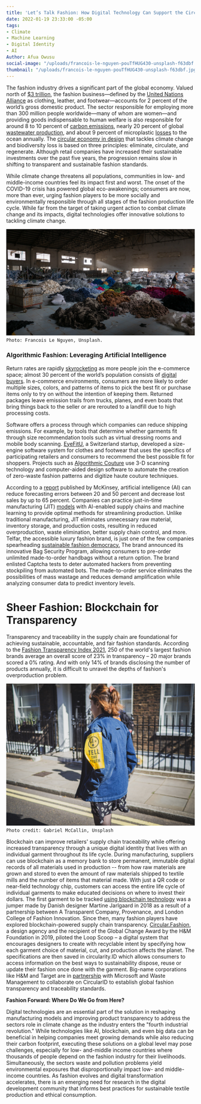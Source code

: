 ```yaml
---
title: 'Let’s Talk Fashion: How Digital Technology Can Support the Circular Economy'
date: 2022-01-19 23:33:00 -05:00
tags:
- Climate
- Machine Learning
- Digital Identity
- AI
Author: Afua Owusu
social-image: "/uploads/francois-le-nguyen-pouTfHUG430-unsplash-f63dbf.jpg"
thumbnail: "/uploads/francois-le-nguyen-pouTfHUG430-unsplash-f63dbf.jpg"
---
```


The fashion industry drives a significant part of the global economy. Valued north of [$3 trillion](https://digitalcommons.uri.edu/cgi/viewcontent.cgi?article=1026&context=mgdr), the fashion business—defined by the [United Nations Alliance](https://unfashionalliance.org/) as clothing, leather, and footwear—accounts for 2 percent of the world’s gross domestic product. The sector responsible for employing more than 300 million people worldwide—many of whom are women—and providing goods indispensable to human welfare is also responsible for around 8 to 10 percent of [carbon emissions](https://www.researchgate.net/publication/340635670_The_environmental_price_of_fast_fashion), nearly 20 percent of global [wastewater production](https://news.un.org/en/story/2019/03/1035161), and about 9 percent of microplastic [losses](https://www.fashionrevolution.org/our-clothes-shed-microfibres-heres-what-we-can-do/) to the ocean annually. The [circular economy in design](https://ellenmacarthurfoundation.org/topics/circular-economy-introduction/overview) that tackles climate change and biodiversity loss is based on three principles: eliminate, circulate, and regenerate. Although retail companies have increased their sustainable investments over the past five years, the progression remains slow in shifting to transparent and sustainable fashion standards.

While climate change threatens all populations, communities in low- and middle-income countries feel its impact first and worst. The onset of the COVID-19 crisis has powered global eco-awakenings; consumers are now, more than ever, urging fashion players to be more socially and environmentally responsible through all stages of the fashion production life cycle. While far from the target of taking urgent action to combat climate change and its impacts, digital technologies offer innovative solutions to tackling climate change.

![francois-le-nguyen-pouTfHUG430-unsplash-f63dbf.jpg](/uploads/francois-le-nguyen-pouTfHUG430-unsplash-f63dbf.jpg)`Photo: Francois Le Nguyen, Unsplash.`

<!--more-->

### Algorithmic Fashion: Leveraging Artificial Intelligence

Return rates are rapidly [skyrocketing](https://www.shopify.com/enterprise/ecommerce-returns#:\~:text=The%20Plague%20of%20Ecommerce%20Return%20Rates%20and%20How%20to%20Maintain%20Profitability&text=Collectively%2C%20consumers%20returned%20products%20worth,returns%20amounts%20to%20%24101%20billion.) as more people join the e-commerce space; almost 30 percent of the world’s population consists of [digital buyers](https://www.statista.com/statistics/251666/number-of-digital-buyers-worldwide/). In e-commerce environments, consumers are more likely to order multiple sizes, colors, and patterns of items to pick the best fit or purchase items only to try on without the intention of keeping them. Returned packages leave emission trails from trucks, planes, and even boats that bring things back to the seller or are rerouted to a landfill due to high processing costs.

Software offers a process through which companies can reduce shipping emissions. For example, by tools that determine whether garments fit through size recommendation tools such as virtual dressing rooms and mobile body scanning. [EyeFitU](https://www.eyefitu.com/), a Switzerland startup, developed a size-engine software system for clothes and footwear that uses the specifics of participating retailers and consumers to recommend the best possible fit for shoppers. Projects such as [Algorithmic Couture](https://www.synflux.io/projects/algorithmic-couture-alpha) use 3-D scanning technology and computer-aided design software to automate the creation of zero-waste fashion patterns and digitize haute couture techniques.

According to a [report](https://www.mckinsey.com/\~/media/mckinsey/industries/semiconductors/our%20insights/smartening%20up%20with%20artificial%20intelligence/smartening-up-with-artificial-intelligence.ashx) published by McKinsey, artificial intelligence (AI) can reduce forecasting errors between 20 and 50 percent and decrease lost sales by up to 65 percent. Companies can practice just-in-time manufacturing (JIT) [models](https://devmesh.intel.com/projects/predicting-order-lead-time-for-just-in-time-production-system-using-various-machine-learning-algorithms-a-case-study) with AI-enabled supply chains and machine learning to provide optimal methods for streamlining production. Unlike traditional manufacturing, JIT eliminates unnecessary raw material, inventory storage, and production costs, resulting in reduced overproduction, waste elimination, better supply chain control, and more. Telfar, the accessible luxury fashion brand, is just one of the few companies spearheading [sustainable fashion democracy.](https://www.businessinsider.com/telfars-bag-security-program-is-the-new-white-glove-treatment-2021-4#:\~:text=So%2C%20last%20summer%2C%20Telfar%20introduced,shipped%20directly%20to%20the%20customer.) The brand announced its innovative Bag Security Program, allowing consumers to pre-order unlimited made-to-order handbags without a return option. The brand enlisted Captcha tests to deter automated hackers from preventing stockpiling from automated bots. The made-to-order service eliminates the possibilities of mass wastage and reduces demand amplification while analyzing consumer data to predict inventory levels.

# **Sheer Fashion: Blockchain for Transparency**

Transparency and traceability in the supply chain are foundational for achieving sustainable, accountable, and fair fashion standards. According to the [Fashion Transparency Index 2021](https://www.fashionrevolution.org/about/transparency/), 250 of the world's largest fashion brands average an overall score of 23% in transparency – 20 major brands scored a 0% rating. And with only 14% of brands disclosing the number of products annually, it is difficult to unravel the depths of fashion's overproduction problem.

![gabriel-mccallin-ejpIV88QXEc-unsplash-166582.jpg](/uploads/gabriel-mccallin-ejpIV88QXEc-unsplash-166582.jpg)\
`Photo credit: Gabriel McCallin, Unsplash`

Blockchain can improve retailers' supply chain traceability while offering increased transparency through a unique digital identity that lives with an individual garment throughout its life cycle. During manufacturing, suppliers can use blockchain as a memory bank to store permanent, immutable digital records of all materials used in production -- from how raw materials are grown and stored to even the amount of raw materials shipped to textile mills and the number of items that material made. With just a QR code or near-field technology chip, customers can access the entire life cycle of individual garments to make educated decisions on where to invest their dollars. The first garment to be tracked [using blockchain technology](https://thecurrentdaily.com/2018/07/10/martine-jarlgaard-blockchain-can-redefine-fashion/) was a jumper made by Danish designer Martine Jarlgaard in 2018 as a result of a partnership between A Transparent Company, Provenance, and London College of Fashion Innovation. Since then, many fashion players have explored blockchain-powered supply chain transparency. [Circular.Fashion](https://circular.fashion/en/), a design agency and the recipient of the Global Change Award by the H&M Foundation in 2019, piloted the Loop Scoop – a digital system that encourages designers to create with recyclable intent by specifying how each garment choice of material, cut, and production affects the planet. The specifications are then saved in circularity.ID which allows consumers to access information on the best ways to sustainability dispose, reuse or update their fashion once done with the garment. Big-name corporations like H&M and Target are in [partnership](https://www.voguebusiness.com/technology/circular-id-eon-sustainability-blockchain) with Microsoft and Waste Management to collaborate on CircularID to establish global fashion transparency and traceability standards.

**Fashion Forward: Where Do We Go from Here?**

Digital technologies are an essential part of the solution in reshaping manufacturing models and improving product transparency to address the sectors role in climate change as the industry enters the "fourth industrial revolution." While technologies like AI, blockchain, and even big data can be beneficial in helping companies meet growing demands while also reducing their carbon footprint, executing these solutions on a global level may pose challenges, especially for low- and-middle income countries where thousands of people depend on the fashion industry for their livelihoods. Simultaneously, the sectors waste and pollution problems yield environmental exposures that disproportionally impact low- and middle-income countries. As fashion evolves and digital transformation accelerates, there is an emerging need for research in the digital development community that informs best practices for sustainable textile production and ethical consumption.